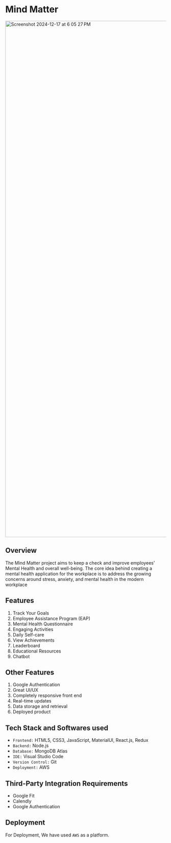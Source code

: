 # Mind Matter  
<img width="1617" alt="Screenshot 2024-12-17 at 6 05 27 PM" src="https://github.com/user-attachments/assets/c498b07c-f708-48f6-b015-479904fea679" />


## Overview
The Mind Matter project aims to keep a check and improve employees’ Mental Health and overall well-being. The core idea behind creating a mental health application for the workplace is to address the growing concerns around stress, anxiety, and mental health in the modern workplace


## Features
1. Track Your Goals
2. Employee Assistance Program (EAP)
3. Mental Health Questionnaire
4. Engaging Activities
5. Daily Self-care
6. View Achievements
7. Leaderboard
8. Educational Resources
9. Chatbot


## Other Features
1. Google Authentication
2. Great UI/UX
3. Completely responsive front end
4. Real-time updates
5. Data storage and retrieval
6. Deployed product


## Tech Stack and Softwares used
- `Frontend:`  HTML5, CSS3, JavaScript, MaterialUI, React.js, Redux
- `Backend:` Node.js 
- `Database:` MongoDB Atlas
- `IDE:` Visual Studio Code
- `Version Control:` Git
- `Deployment:` AWS


## Third-Party Integration Requirements
- Google Fit
- Calendly	
- Google Authentication


## Deployment
For Deployment, We have used `AWS` as a platform.


